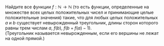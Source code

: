 Найдите все функции $f:\mathbb{N}\to \mathbb{N}$ (то есть функции, определенные на множестве всех целых положительных чисел и принимающие целые положительные значения) такие, что для любых целых положительных $a$ и $b$ существует невырожденный треугольник, длины сторон которого равны трем числам $a$, $f(b)$, $f\left( b+f(a)-1 \right)$. 
<br>(Треугольник называется невырожденным, если его вершины не лежат на одной прямой.)